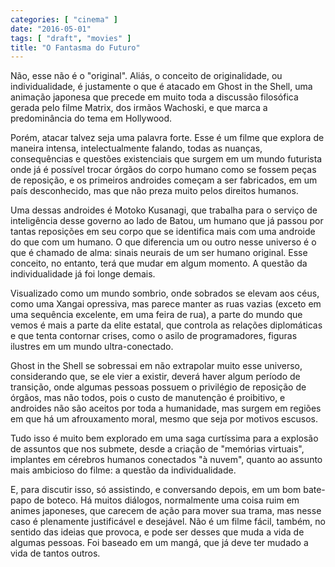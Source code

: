 ```yaml
---
categories: [ "cinema" ]
date: "2016-05-01"
tags: [ "draft", "movies" ]
title: "O Fantasma do Futuro"
---
```

Não, esse não é o "original". Aliás, o conceito de originalidade,
ou individualidade, é justamente o que é atacado em Ghost in the
Shell, uma animação japonesa que precede em muito toda a discussão
filosófica gerada pelo filme Matrix, dos irmãos Wachoski, e que marca
a predominância do tema em Hollywood.

Porém, atacar talvez seja uma palavra forte. Esse é um filme
que explora de maneira intensa, intelectualmente falando, todas as
nuanças, consequências e questões existenciais que surgem em um mundo
futurista onde já é possível trocar órgãos do corpo humano como se
fossem peças de reposição, e os primeiros androides começam a ser
fabricados, em um país desconhecido, mas que não preza muito pelos
direitos humanos.

Uma dessas androides é Motoko Kusanagi, que trabalha para o serviço de
inteligência desse governo ao lado de Batou, um humano que já passou por
tantas reposições em seu corpo que se identifica mais com uma androide
do que com um humano. O que diferencia um ou outro nesse universo é o
que é chamado de alma: sinais neurais de um ser humano original. Esse
conceito, no entanto, terá que mudar em algum momento. A questão da
individualidade já foi longe demais. 

Visualizado como um mundo sombrio, onde sobrados se elevam aos céus,
como uma Xangai opressiva, mas parece manter as ruas vazias (exceto
em uma sequência excelente, em uma feira de rua), a parte do mundo
que vemos é mais a parte da elite estatal, que controla as relações
diplomáticas e que tenta contornar crises, como o asilo de programadores,
figuras ilustres em um mundo ultra-conectado.

Ghost in the Shell se sobressai em não extrapolar muito esse universo,
considerando que, se ele vier a existir, deverá haver algum período de
transição, onde algumas pessoas possuem o privilégio de reposição de
órgãos, mas não todos, pois o custo de manutenção é proibitivo, e
androides não são aceitos por toda a humanidade, mas surgem em regiões
em que há um afrouxamento moral, mesmo que seja por motivos escusos.

Tudo isso é muito bem explorado em uma saga curtíssima para a explosão
de assuntos que nos submete, desde a criação de "memórias virtuais",
implantes em cérebros humanos conectados "à nuvem", quanto ao assunto
mais ambicioso do filme: a questão da individualidade.

E, para discutir isso, só assistindo, e conversando depois, em um bom
bate-papo de boteco. Há muitos diálogos, normalmente uma coisa ruim em
animes japoneses, que carecem de ação para mover sua trama, mas nesse
caso é plenamente justificável e desejável. Não é um filme fácil,
também, no sentido das ideias que provoca, e pode ser desses que muda
a vida de algumas pessoas. Foi baseado em um mangá, que já deve ter
mudado a vida de tantos outros.
